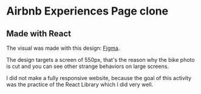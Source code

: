 # Airbnb Experiences Page clone

## Made with React

The visual was made with this design: [Figma](https://www.figma.com/file/yzrOiVe5HAFVPhQcWkuKOd/Airbnb-Experiences-(Copy)?node-id=2%3A2).

The design targets a screen of 550px, that's the reason why the bike photo is cut and you can see other strange behaviors on large screens.

I did not make a fully responsive website, because the goal of this activity was the practice of the React Library which I did very well.
